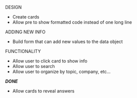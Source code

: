 DESIGN
- Create cards
- Allow pre to show formatted code instead of one long line


ADDING NEW INFO
- Build form that can add new values to the data object





FUNCTIONALITY
- Allow user to click card to show info
- Allow user to search
- Allow user to organize by topic, company, etc...


***DONE***
- Allow cards to reveal answers
